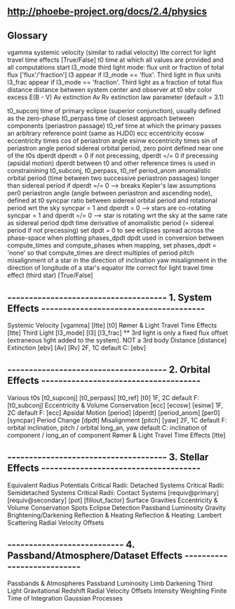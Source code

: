 ##  http://phoebe-project.org/docs/2.4/physics

## Glossary
vgamma      systemic velocity (similar to radial velocity)
ltte        correct for light travel time effects [True/False]
t0          time at which all values are provided and all computations start
l3_mode     third light mode: flux unit or fraction of total flux ['flux'/'fraction']
    l3          appear if l3_mode == 'flux'. Third light in flux units
    l3_frac     appear if l3_mode == 'fraction'. Third light as a fraction of total flux
distance    distance between system center and observer at t0
ebv         color excess E(B - V)
Av          extinction Av
Rv          extinction law parameter (default = 3.1)

t0_supconj  time of primary eclipse (superior conjunction), usually defined as the zero-phase
t0_perpass  time of closest approach between components (periastron passage)
t0_ref      time at which the primary passes an arbitrary reference point (same as HJD0)
ecc         eccentricity
ecosw       eccentricity times cos of periastron angle
esinw       eccentricity times sin of periastron angle
period      sidereal orbital period, zero point defined near one of the t0s
dperdt      dperdt = 0 if not precessing, dperdt =/= 0 if precessing (apsidal motion)
            dperdt between t0 and other reference times is used in constrainining t0_subconj, t0_perpass, t0_ref
period_anom anomalistic orbital period (time between two successive periastron passages)
            longer than sidereal period if dperdt =/= 0 --> breaks Kepler's law assumptions
per0        periastron angle (angle between periastron and ascending node), defined at t0
syncpar     ratio between sidereal orbital period and rotational period wrt the sky
            syncpar = 1 and dperdt = 0 --> stars are co-rotating
            syncpar = 1 and dperdt =/= 0 --> star is rotating wrt the sky at the same rate as sidereal period
dpdt        time derivative of anomalistic period (= sidereal period if not precessing)
            set dpdt = 0 to see eclipses spread across the phase-space when plotting
phases_dpdt dpdt used in conversion between compute_times and compute_phases
            when mapping, set phases_dpdt = 'none' so that compute_times are direct multiples of period
pitch       misalignment of a star in the direction of inclination
yaw         misalignment in the direction of longitude of a star's equator
ltte        correct for light travel time effect (third star) [True/False]
## ------------------------------------- 1. System Effects --------------------------------------
Systemic Velocity [vgamma] [ltte] [t0]
    <!-- http://phoebe-project.org/docs/2.4/tutorials/vgamma -->
Rømer & Light Travel Time Effects [ltte]
    <!-- http://phoebe-project.org/docs/2.4/tutorials/ltte -->
Third Light [l3_mode] [l3] [l3_frac]
    <!-- http://phoebe-project.org/docs/2.4/tutorials/l3 -->
    ** 3rd light is only a fixed flux offset (extraneous light added to the system). NOT a 3rd body
Distance [distance]
    <!-- http://phoebe-project.org/docs/2.4/tutorials/distance -->
Extinction [ebv] [Av] [Rv]
    <!-- http://phoebe-project.org/docs/2.4/tutorials/ebv_Av_Rv -->
    2F, 1C
    default C: [ebv]

## ------------------------------------- 2. Orbital Effects -------------------------------------
Various t0s [t0_supconj] [t0_perpass] [t0_ref] [t0]
    <!-- http://phoebe-project.org/docs/2.4/tutorials/t0s -->
    1F, 2C
    default F: [t0_subconj]
Eccentricity & Volume Conservation [ecc] [ecosw] [esinw]
    <!-- http://phoebe-project.org/docs/2.4/tutorials/ecc -->
    1F, 2C
    default F: [ecc]
Apsidal Motion [period] [dperdt] [period_anom] [per0] [syncpar]
    <!-- http://phoebe-project.org/docs/2.4/tutorials/apsidal_motion -->
Period Change [dpdt]
    <!-- http://phoebe-project.org/docs/2.4/tutorials/dpdt -->
Misalignment [pitch] [yaw]
    <!-- http://phoebe-project.org/docs/2.4/tutorials/pitch_yaw -->
    2F, 1C
    default F: orbital inclination, pitch / orbital long_an, yaw
    default C: inclination of component / long_an of component
Rømer & Light Travel Time Effects [ltte]
    <!-- http://phoebe-project.org/docs/2.4/tutorials/ltte -->

## ------------------------------------- 3. Stellar Effects -------------------------------------
Equivalent Radius
Potentials
Critical Radii: Detached Systems
Critical Radii: Semidetached Systems
Critical Radii: Contact Systems [requiv@primary] [requiv@secondary] [pot] [fillout_factor]
    <!-- http://phoebe-project.org/docs/2.4/tutorials/requiv_crit_contact -->
Surface Gravities
Eccentricity & Volume Conservation
Spots
Eclipse Detection
Passband Luminosity
Gravity Brightening/Darkening
Reflection & Heating
Reflection & Heating: Lambert Scattering
Radial Velocity Offsets

## --------------------------- 4. Passband/Atmosphere/Dataset Effects ---------------------------
Passbands & Atmospheres
Passband Luminosity
Limb Darkening
Third Light
Gravitational Redshift
Radial Velocity Offsets
Intensity Weighting
Finite Time of Integration
Gaussian Processes